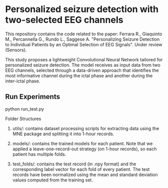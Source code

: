# Personalized seizure detection with two-selected EEG channels 
This repository contains the code related to the paper: Ferrara R., Giaquinto M., Percannella G., Rundo L., Saggese A. "Personalizing Seizure Detection to Individual Patients by an Optimal Selection of EEG Signals". Under review (Sensors).

This study proposes a lightweight Convolutional Neural Network tailored for personalized seizure detection. The model receives as input data from two EEG channels, selected through a data-driven approach that identifies the most informative channel during the ictal phase and another during the inter-ictal phase.


## Run Experiments

python run_test.py 


Folder Structures

1. utils/: contains dataset processing scripts for extracting data using the MNE package and splitting it into 1-hour records.

2. models/: contains the trained models for each patient. Note that we applied a leave-one-record-out strategy (on 1-hour records), so each patient has multiple folds.

3. test_folds/: contains the test record (in .npy format) and the corresponding label vector for each fold of every patient. The test records have been normalized using the mean and standard deviation values computed from the training set.
